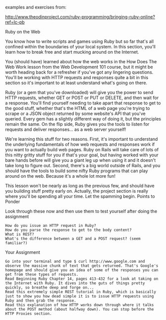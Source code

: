examples and exercises from:

http://www.theodinproject.com/ruby-programming/bringing-ruby-online?ref=lc-pb

Ruby on the Web

You know how to write scripts and games using Ruby but so far that's all confined within the boundaries of your local system. In this section, you'll learn how to break free and start mucking around on the Internet.

You (should have) learned about how the web works in the How Does The Web Work lesson from the Web Development 101 course, but it might be worth heading back for a refresher if you've got any lingering questions. You'll be working with HTTP requests and responses quite a bit in this section so it's important to at least understand what's going on there.

Ruby (or a gem that you've downloaded) will give you the power to send HTTP requests, whether GET or POST or PUT or DELETE, and then wait for a response. You'll find yourself needing to take apart that response to get to the good stuff, whether that's the HTML of a web page you're trying to scrape or a JSON object returned by some website's API that you've queried. Every gem has a slightly different way of doing it, but the principles remain the same. On the flip side, Ruby gives you the tools to listen for requests and deliver responses... as a web server yourself!

We're learning this stuff for two reasons. First, it's important to understand the underlying fundamentals of how web requests and responses work if you want to actually build web pages. Ruby on Rails will take care of lots of this nitty gritty stuff for you if that's your goal, but having worked with your bare hands before will give you a giant leg up when using it and it doesn't take long to figure out. Second, there's a big world outside of Rails, and you should have the tools to build some nifty Ruby programs that can play around on the web. Because it's a whole lot more fun!

This lesson won't be nearly as long as the previous few, and should have you building stuff pretty early on. Actually, the project section is really where you'll be spending all your time. Let the spamming begin.
Points to Ponder

Look through these now and then use them to test yourself after doing the assignment

    How do you issue an HTTP request in Ruby?
    How do you parse the response to get to the body content?
    What is REST?
    What's the difference between a GET and a POST request? (seem familiar?)

Your Assignment

    Go into your terminal and type $ curl http://www.google.com and observe the massive chunk of text that gets returned. That's Google's homepage and should give you an idea of some of the responses you can get from these types of requests.
    Read Beginning Ruby Chapter 14, pages 413-432 for a look at taking on the Internet with Ruby. It dives into the guts of things pretty quickly, so breathe deep and forge on...
    Read this extremely simple REST tutorial in Ruby, which is basically just to show you how dead simple it is to issue HTTP requests using Ruby and then grab the response.
    Read this explanation of how HTTP works down through where it talks about the POST method (about halfway down). You can stop before the HTTP Proxies section.
